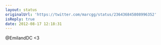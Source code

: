 ```yaml
---
layout: status
originalUrl: 'https://twitter.com/marcgg/status/236436845808996352'
isReply: true
date: 2012-08-17 12:18:31
---
```


@EmilandDC &lt;3
